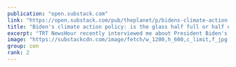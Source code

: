 ```yaml
---
publication: "open.substack.com"
link: "https://open.substack.com/pub/theplanet/p/bidens-climate-action-policy-is-the"
title: "Biden's climate action policy: is the glass half full or half empty? "
excerpt: "TRT NewsHour recently interviewed me about President Biden's speech at the Climate Conference, COP27, in Sharm el-Sheikh. I mentioned it in my latest newsletter but didn't have the video yet to includ"
image: "https://substackcdn.com/image/fetch/w_1200,h_600,c_limit,f_jpg,q_auto:good,fl_progressive:steep/https%3A%2F%2Fbucketeer-e05bbc84-baa3-437e-9518-adb32be77984.s3.amazonaws.com%2Fpublic%2Fimages%2F930cd0ad-72ee-496c-a47a-fd42da8a2c2e_1080x608.jpeg"
group: con
rank: 2
---
```

